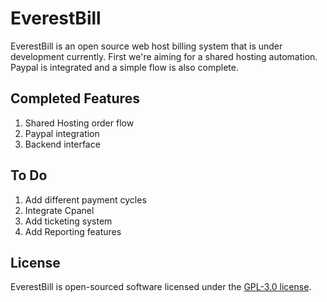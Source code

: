 # EverestBill


EverestBill is an open source web host billing system that is under development currently. First we're aiming for a shared hosting automation. Paypal is integrated and a simple flow is also complete.

## Completed Features

1. Shared Hosting order flow
2. Paypal integration
3. Backend interface

## To Do

1. Add different payment cycles
2. Integrate Cpanel
3. Add ticketing system
4. Add Reporting features


## License

EverestBill is open-sourced software licensed under the [GPL-3.0 license](https://opensource.org/licenses/GPL-3.0).
